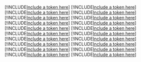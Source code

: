 [!INCLUDE[Include a token here](refs1533631295799/r1.md)]
[!INCLUDE[Include a token here](refs1533631295799/r2.md)]
[!INCLUDE[Include a token here](refs1533631295799/r3.md)]
[!INCLUDE[Include a token here](refs1533631295799/r4.md)]
[!INCLUDE[Include a token here](refs1533631295799/r5.md)]
[!INCLUDE[Include a token here](refs1533631295799/r6.md)]
[!INCLUDE[Include a token here](refs1533631295799/r7.md)]
[!INCLUDE[Include a token here](refs1533631295799/r8.md)]
[!INCLUDE[Include a token here](refs1533631295799/r9.md)]
[!INCLUDE[Include a token here](refs1533631295799/r10.md)]
[!INCLUDE[Include a token here](refs1533631295799/r11.md)]
[!INCLUDE[Include a token here](refs1533631295799/r12.md)]
[!INCLUDE[Include a token here](refs1533631295799/r13.md)]
[!INCLUDE[Include a token here](refs1533631295799/r14.md)]
[!INCLUDE[Include a token here](refs1533631295799/r15.md)]
[!INCLUDE[Include a token here](refs1533631295799/r16.md)]
[!INCLUDE[Include a token here](refs1533631295799/r17.md)]
[!INCLUDE[Include a token here](refs1533631295799/r18.md)]
[!INCLUDE[Include a token here](refs1533631295799/r19.md)]
[!INCLUDE[Include a token here](refs1533631295799/r20.md)]